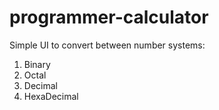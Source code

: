 # programmer-calculator

Simple UI to convert between number systems:

1. Binary
2. Octal
3. Decimal
4. HexaDecimal
